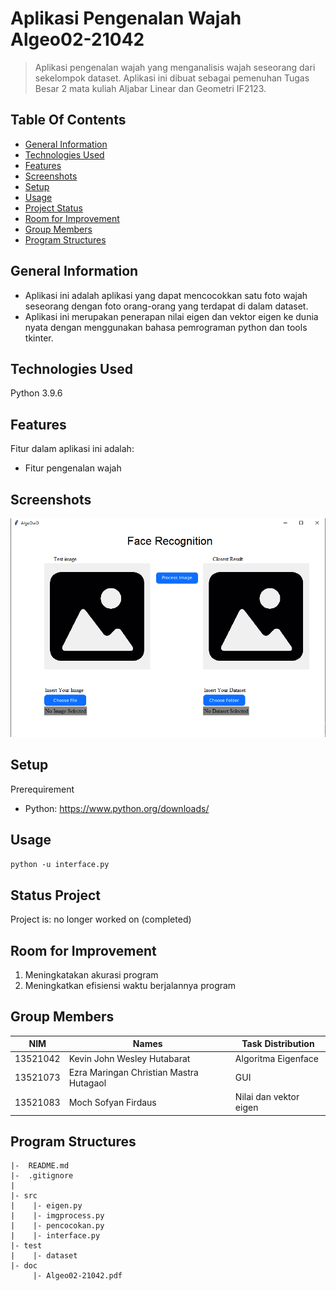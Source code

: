 # Aplikasi Pengenalan Wajah Algeo02-21042

> Aplikasi pengenalan wajah yang menganalisis wajah seseorang dari sekelompok dataset. Aplikasi ini dibuat sebagai pemenuhan Tugas Besar 2 mata kuliah Aljabar Linear dan Geometri IF2123.

## Table Of Contents
* [General Information](#general-information)
* [Technologies Used](#technologies-used)
* [Features](#features)
* [Screenshots](#screenshots)
* [Setup](#setup)
* [Usage](#usage)
* [Project Status](#status-project)
* [Room for Improvement](#room-for-improvement)
* [Group Members](#group-members)
* [Program Structures](#program-structures)

## General Information
- Aplikasi ini adalah aplikasi yang dapat mencocokkan satu foto wajah seseorang dengan foto orang-orang yang terdapat di dalam dataset.
- Aplikasi ini merupakan penerapan nilai eigen dan vektor eigen ke dunia nyata dengan menggunakan bahasa pemrograman python dan tools tkinter.

## Technologies Used
Python 3.9.6

## Features
Fitur dalam aplikasi ini adalah:
- Fitur pengenalan wajah

## Screenshots
![Tampilan Awal](./src/tampilan.png)

## Setup
Prerequirement
- Python: https://www.python.org/downloads/

## Usage
`python -u interface.py`

## Status Project
Project is: no longer worked on (completed)

## Room for Improvement
1. Meningkatakan akurasi program
2. Meningkatkan efisiensi waktu berjalannya program

## Group Members

| NIM        | Names                                     | Task Distribution              |
| -----------| ----------------------------------------- |--------------------------------|
| 13521042   | Kevin John Wesley Hutabarat               | Algoritma Eigenface            |
| 13521073   | Ezra Maringan Christian Mastra Hutagaol   | GUI                            |
| 13521083   | Moch Sofyan Firdaus                       | Nilai dan vektor eigen         |

## Program Structures
```
|-  README.md
|-  .gitignore
|
|- src
|    |- eigen.py
|    |- imgprocess.py
|    |- pencocokan.py
|    |- interface.py
|- test
|    |- dataset
|- doc
     |- Algeo02-21042.pdf
```


